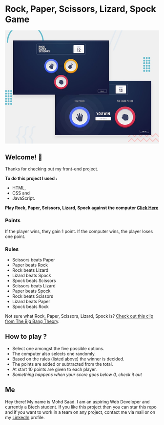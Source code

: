 # Rock, Paper, Scissors, Lizard, Spock Game

![Design preview for the Rock, Paper, Scissors coding challenge](./design/desktop-preview.jpg)

## Welcome! 👋

Thanks for checking out my front-end project.

**To do this project I used :**

- HTML,
- CSS and
- JavaScript.

**Play Rock, Paper, Scissors, Lizard, Spock against the computer [Click Here](https://thecreatorzx.github.io/rock-paper-scissor-lizard-spock_game/)**

### Points

If the player wins, they gain 1 point. If the computer wins, the player loses one point.

### Rules

- Scissors beats Paper
- Paper beats Rock
- Rock beats Lizard
- Lizard beats Spock
- Spock beats Scissors
- Scissors beats Lizard
- Paper beats Spock
- Rock beats Scissors
- Lizard beats Paper
- Spock beats Rock

Not sure what Rock, Paper, Scissors, Lizard, Spock is? [Check out this clip from The Big Bang Theory](https://www.youtube.com/watch?v=iSHPVCBsnLw).

## How to play ?

- Select one amongst the five possible options.
- The computer also selects one randomly.
- Based on the rules (listed above) the winner is decided.
- The points are added or subtracted from the total.
- At start 10 points are given to each player.
- _Something happens when your score goes below 0, check it out_

## Me

Hey there! My name is Mohd Saad. I am an aspiring Web Developer and currently a Btech student.
If you like this project then you can star this repo and if you want to work in a team on any project, contact me via mail or on my [LinkedIn](https://www.linkedin.com/in/webdevmsaad/) profile.
